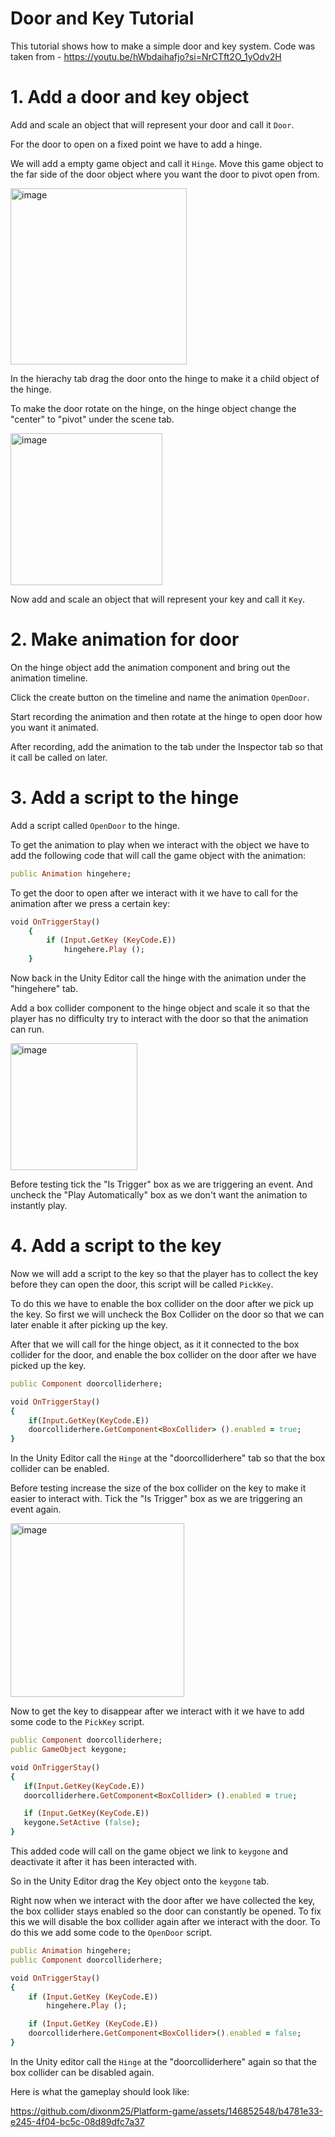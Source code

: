 # Door and Key Tutorial
This tutorial shows how to make a simple door and key system. Code was taken from - https://youtu.be/hWbdaihafjo?si=NrCTft2O_1yOdv2H

# 1. Add a door and key object
Add and scale an object that will represent your door and call it ```Door```.

For the door to open on a fixed point we have to add a hinge.

We will add a empty game object and call it ```Hinge```. Move this game object to the far side of the door object where you want the door to pivot open from.

<img width="282" alt="image" src="https://github.com/dixonm25/GpProject1/assets/146852548/7a7fe8b9-05a3-4b4b-8ea7-7c531ebb07c2">

In the hierachy tab drag the door onto the hinge to make it a child object of the hinge.

To make the door rotate on the hinge, on the hinge object change the "center" to "pivot" under the scene tab.

<img width="243" alt="image" src="https://github.com/dixonm25/GpProject1/assets/146852548/64195c77-7041-4e92-84f5-c8932ac86918">

Now add and scale an object that will represent your key and call it ```Key```.

# 2. Make animation for door
On the hinge object add the animation component and bring out the animation timeline.

Click the create button on the timeline and name the animation ```OpenDoor```.

Start recording the animation and then rotate at the hinge to open door how you want it animated.

After recording, add the animation to the tab under the Inspector tab so that it call be called on later.

# 3. Add a script to the hinge
Add a script called ```OpenDoor``` to the hinge.

To get the animation to play when we interact with the object we have to add the following code that will call the game object with the animation:
```ruby
public Animation hingehere;
```
To get the door to open after we interact with it we have to call for the animation after we press a certain key:
```ruby
void OnTriggerStay()
    {
        if (Input.GetKey (KeyCode.E)) 
            hingehere.Play ();
    }
```
Now back in the Unity Editor call the hinge with the animation under the "hingehere" tab.

Add a box collider component to the hinge object and scale it so that the player has no difficulty try to interact with the door so that the animation can run.

<img width="203" alt="image" src="https://github.com/dixonm25/GpProject1/assets/146852548/c1a5b8bc-7e0b-40e9-aeb3-175e5e59a4a5">

Before testing tick the "Is Trigger" box as we are triggering an event. And uncheck the "Play Automatically" box as we don't want the animation to instantly play.

# 4. Add a script to the key 
Now we will add a script to the key so that the player has to collect the key before they can open the door, this script will be called ```PickKey```.

To do this we have to enable the box collider on the door after we pick up the key. So first we will uncheck the Box Collider on the door so that we can later enable it after picking up the key.

After that we will call for the hinge object, as it it connected to the box collider for the door, and enable the box collider on the door after we have picked up the key.
```ruby
public Component doorcolliderhere;

void OnTriggerStay()
{
    if(Input.GetKey(KeyCode.E))
    doorcolliderhere.GetComponent<BoxCollider> ().enabled = true; 
}
```
In the Unity Editor call the ```Hinge``` at the "doorcolliderhere" tab so that the box collider can be enabled.

Before testing increase the size of the box collider on the key to make it easier to interact with. Tick the "Is Trigger" box as we are triggering an event again.

<img width="278" alt="image" src="https://github.com/dixonm25/GpProject1/assets/146852548/c58e808b-e554-4c7e-bac7-a3065625f0ce">

Now to get the key to disappear after we interact with it we have to add some code to the ```PickKey``` script.
```ruby
public Component doorcolliderhere;
public GameObject keygone;

void OnTriggerStay()
{
   if(Input.GetKey(KeyCode.E))
   doorcolliderhere.GetComponent<BoxCollider> ().enabled = true;

   if (Input.GetKey(KeyCode.E))
   keygone.SetActive (false);
}
```
This added code will call on the game object we link to ```keygone``` and deactivate it after it has been interacted with.

So in the Unity Editor drag the Key object onto the ```keygone``` tab.

Right now when we interact with the door after we have collected the key, the box collider stays enabled so the door can constantly be opened. To fix this we will disable the box collider again after we interact with the door. To do this we add some code to the ```OpenDoor``` script.

```ruby
public Animation hingehere;
public Component doorcolliderhere;

void OnTriggerStay()
{
    if (Input.GetKey (KeyCode.E)) 
        hingehere.Play ();

    if (Input.GetKey (KeyCode.E))
    doorcolliderhere.GetComponent<BoxCollider>().enabled = false;
}
```
In the Unity editor call the ```Hinge``` at the "doorcolliderhere" again so that the box collider can be disabled again.

Here is what the gameplay should look like:

https://github.com/dixonm25/Platform-game/assets/146852548/b4781e33-e245-4f04-bc5c-08d89dfc7a37

